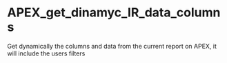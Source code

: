 # APEX_get_dinamyc_IR_data_columns
Get dynamically the columns and data from the current report on APEX, it will include the users filters
